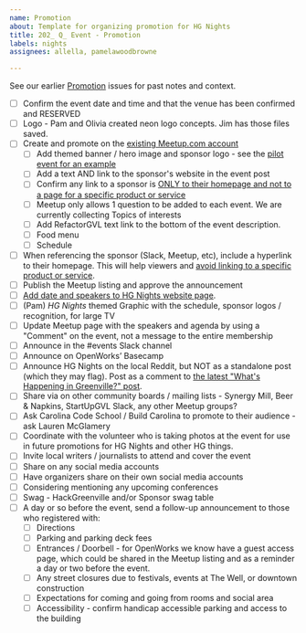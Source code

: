 ```yaml
---
name: Promotion
about: Template for organizing promotion for HG Nights
title: 202_ Q_ Event - Promotion
labels: nights
assignees: allella, pamelawoodbrowne

---
```


See our earlier [Promotion](https://github.com/hackgvl/nights/issues?q=promotion+in%3Atitle+is%3Aissue) issues for past notes and context.

- [ ] Confirm the event date and time and that the venue has been confirmed and RESERVED
- [ ] Logo - Pam and Olivia created neon logo concepts. Jim has those files saved.
- [ ] Create and promote on the [existing Meetup.com account](https://www.meetup.com/hack-greenville/)
  - [ ] Add themed banner / hero image and sponsor logo - see the [pilot event for an example](https://www.meetup.com/hack-greenville/events/296051672/)
  - [ ] Add a text AND link to the sponsor's website in the event post
  - [ ] Confirm any link to a sponsor is [ONLY to their homepage and not to a page for a specific product or service](https://www.councilofnonprofits.org/running-nonprofit/administration-and-financial-management/tax-treatment-income-received-corporate)
  - [ ] Meetup only allows 1 question to be added to each event. We are currently collecting Topics of interests
  - [ ] Add RefactorGVL text link to the bottom of the event description.
  - [ ] Food menu
  - [ ] Schedule
- [ ] When referencing the sponsor (Slack, Meetup, etc), include a hyperlink to their homepage.  This will help viewers and [avoid linking to a specific product or service](https://www.councilofnonprofits.org/running-nonprofit/administration-and-financial-management/tax-treatment-income-received-corporate).
- [ ] Publish the Meetup listing and approve the announcement
- [ ] [Add date and speakers to HG Nights website page](https://hackgreenville.com/hg-nights).
- [ ] (Pam) _HG Nights_ themed Graphic with the schedule, sponsor logos / recognition, for large TV
- [ ] Update Meetup page with the speakers and agenda by using a "Comment" on the event, not a message to the entire membership
- [ ] Announce in the #events Slack channel
- [ ] Announce on OpenWorks’ Basecamp
- [ ] Announce HG Nights on the local Reddit, but NOT as a standalone post (which they may flag). Post as a comment to [the latest "What's Happening in Greenville?" post](https://www.reddit.com/r/greenville/search/?q=what%27s+happening+in+greenville&t=week).
- [ ] Share via on other community boards / mailing lists - Synergy Mill, Beer & Napkins, StartUpGVL Slack, any other Meetup groups?
- [ ] Ask Carolina Code School / Build Carolina to promote to their audience - ask Lauren McGlamery
- [ ] Coordinate with the volunteer who is taking photos at the event for use in future promotions for HG Nights and other HG things.
- [ ] Invite local writers / journalists to attend and cover the event
- [ ] Share on any social media accounts
- [ ] Have organizers share on their own social media accounts
- [ ] Considering mentioning any upcoming conferences
- [ ] Swag - HackGreenville and/or Sponsor swag table
- [ ] A day or so before the event, send a follow-up announcement to those who registered with:
  - [ ] Directions
  - [ ] Parking and parking deck fees
  - [ ]  Entrances / Doorbell - for OpenWorks we know have a guest access page, which could be shared in the Meetup listing and as a reminder a day or two before the event.
  - [ ] Any street closures due to festivals, events at The Well, or downtown construction
  - [ ] Expectations for coming and going from rooms and social area
  - [ ] Accessibility - confirm handicap accessible parking and access to the building
